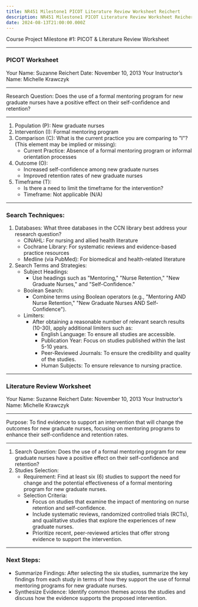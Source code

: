```yaml
---
title: NR451 Milestone1 PICOT Literature Review Worksheet Reichert
description: NR451 Milestone1 PICOT Literature Review Worksheet Reichert
date: 2024-08-13T21:00:00.000Z
---
```


Course Project Milestone #1: PICOT & Literature Review Worksheet 

***

### PICOT Worksheet

Your Name: Suzanne Reichert
Date: November 10, 2013
Your Instructor’s Name: Michelle Krawczyk

***

Research Question:
Does the use of a formal mentoring program for new graduate nurses have a positive effect on their self-confidence and retention?

***

1. Population (P):
   New graduate nurses
2. Intervention (I):
   Formal mentoring program
3. Comparison (C):
   What is the current practice you are comparing to "I"? (This element may be implied or missing):
   * Current Practice: Absence of a formal mentoring program or informal orientation processes
4. Outcome (O):
   * Increased self-confidence among new graduate nurses
   * Improved retention rates of new graduate nurses
5. Timeframe (T):
   * Is there a need to limit the timeframe for the intervention?
   * Timeframe: Not applicable (N/A)

***

### Search Techniques:

1. Databases:
   What three databases in the CCN library best address your research question?
   * CINAHL: For nursing and allied health literature
   * Cochrane Library: For systematic reviews and evidence-based practice resources
   * Medline (via PubMed): For biomedical and health-related literature
2. Search Terms and Strategies:
   * Subject Headings:
     * Use headings such as "Mentoring," "Nurse Retention," "New Graduate Nurses," and "Self-Confidence."
   * Boolean Search:
     * Combine terms using Boolean operators (e.g., "Mentoring AND Nurse Retention," "New Graduate Nurses AND Self-Confidence").
   * Limiters:
     * After obtaining a reasonable number of relevant search results (10-30), apply additional limiters such as:
       * English Language: To ensure all studies are accessible.
       * Publication Year: Focus on studies published within the last 5-10 years.
       * Peer-Reviewed Journals: To ensure the credibility and quality of the studies.
       * Human Subjects: To ensure relevance to nursing practice.

***

### Literature Review Worksheet

Your Name: Suzanne Reichert
Date: November 10, 2013
Your Instructor’s Name: Michelle Krawczyk

***

Purpose:
To find evidence to support an intervention that will change the outcomes for new graduate nurses, focusing on mentoring programs to enhance their self-confidence and retention rates.

***

1. Search Question:
   Does the use of a formal mentoring program for new graduate nurses have a positive effect on their self-confidence and retention?
2. Studies Selection:
   * Requirement: Find at least six (6) studies to support the need for change and the potential effectiveness of a formal mentoring program for new graduate nurses.
   * Selection Criteria:
     * Focus on studies that examine the impact of mentoring on nurse retention and self-confidence.
     * Include systematic reviews, randomized controlled trials (RCTs), and qualitative studies that explore the experiences of new graduate nurses.
     * Prioritize recent, peer-reviewed articles that offer strong evidence to support the intervention.

***

### Next Steps:

* Summarize Findings: After selecting the six studies, summarize the key findings from each study in terms of how they support the use of formal mentoring programs for new graduate nurses.
* Synthesize Evidence: Identify common themes across the studies and discuss how the evidence supports the proposed intervention.
